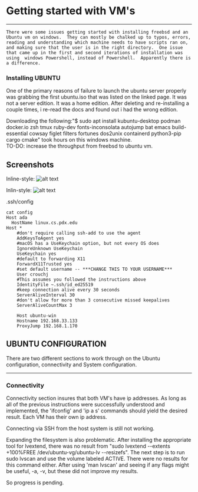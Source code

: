 # Getting started with VM's
-----

    There were some issues getting started with installing freebsd and an Ubuntu vm on windows.  They can mostly be chalked up to typos, errors, reading and understanding which machine needs to have scripts ran on, and making sure that the user is in the right directory.  One issue that came up in the first and second iterations of installation was using  windows Powershell, instead of Powershell.  Apparently there is a difference.

### Installing UBUNTU

One of the primary reasons of failure to launch the ubuntu server properly was grabbing the first ubuntu.iso that was listed on the linked page.  It was not a server edition.  It was a home edition.  After deleting and re-installing a couple times, i re-read the docs and found out i had the wrong edition. 

Downloading the following:"$ sudo apt install kubuntu-desktop podman docker.io zsh tmux ruby-dev fonts-inconsolata autojump bat emacs build-essential cowsay figlet filters fortunes dos2unix containerd python3-pip cargo cmake" took hours on this windows machine.  
TO-DO: increase the throughput from freebsd to ubuntu vm.



## Screenshots

Inline-style:
![alt text](https://gitlab.cecs.pdx.edu/crouchj/secdevops-crouchj/-/blob/main/hw1/reebsdifconfig.png "FreeBSD ifconfig picture")

Inlin-style:
![alt text](https://gitlab.cecs.pdx.edu/crouchj/secdevops-crouchj/-/blob/main/hw1/ubuntuipas.png  "Ubuntu VM ip a s command picture")

.ssh/config
```
cat config
Host ada
  HostName linux.cs.pdx.edu
Host *
    #don't require calling ssh-add to use the agent
    AddKeysToAgent yes
    #macOS has a UseKeychain option, but not every OS does
    IgnoreUnknown UseKeychain
    UseKeychain yes
    #default to forwarding X11
    ForwardX11Trusted yes
    #set default username -- ***CHANGE THIS TO YOUR USERNAME***
    User crouchj
    #This assumes you followed the instructions above
    IdentityFile ~.ssh/id_ed25519
    #keep connection alive every 30 seconds
    ServerAliveInterval 30
    #don't allow for more than 3 consecutive missed keepalives
    ServerAliveCountMax 3

    Host ubuntu-win
    Hostname 192.168.33.133
    ProxyJump 192.168.1.170

```

## UBUNTU CONFIGURATION

There are two different sections to work through on the Ubuntu configuration, connectivity and System configuration.
____

### Connectivity

Connectivity section insures that both VM's have ip addresses.  As long as all of the previous instructions were successfully understood and implemented, the 'ifconfig' and 'ip a s' commands should yield the desired result.  Each VM has their own ip address.

Connecting via SSH from the host system is still not working.  

Expanding the filesystem is also problematic.  After installing the appropriate tool for lvextend, there was no result from "sudo lvextend --extents +100%FREE /dev/ubuntu-vg/ubuntu-lv --resizefs".   The next step is to run sudo lvscan and use the volume labeled ACTIVE.   There were no results for this command either.  After using 'man lvscan' and seeing if any flags might be useful, -a, -v, but these did not improve my results.  

So progress is pending.



